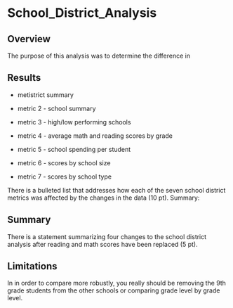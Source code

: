 # School_District_Analysis


## Overview

The purpose of this analysis was to determine the difference in 

## Results

* metistrict summary

* metric 2 - school summary

* metric 3 - high/low performing schools

* metric 4 - average math and reading scores by grade

* metric 5 - school spending per student

* metric 6 - scores by school size

* metric 7 - scores by school type

There is a bulleted list that addresses how each of the seven school district metrics was affected by the changes in the data (10 pt).
Summary:

## Summary

There is a statement summarizing four changes to the school district analysis after reading and math scores have been replaced (5 pt).

## Limitations

In in order to compare more robustly, you really should be removing the 9th grade students from the other schools or comparing grade level by grade level.  